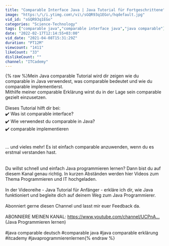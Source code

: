 ```yaml
---
title: "Comparable Interface Java | Java Tutorial für Fortgeschrittene"
image: "https:\/\/i.ytimg.com\/vi\/sGQR93q1EGo\/hqdefault.jpg"
vid_id: "sGQR93q1EGo"
categories: "Science-Technology"
tags: ["comparable java","comparable interface java","java comparable"]
date: "2022-02-17T12:14:55+03:00"
vid_date: "2021-04-08T15:31:29Z"
duration: "PT12M"
viewcount: "1411"
likeCount: "33"
dislikeCount: ""
channel: "ITCademy"
---
```

{% raw %}Mein Java comparable Tutorial wird dir zeigen wie du comparable in Java verwendest, was comparable bedeutet und wie du comparable implementierst.<br />Mithilfe meiner comparable Erklärung wirst du in der Lage sein comparable gezielt einzusetzen.<br /><br />Dieses Tutorial hilft dir bei:<br />✔️ Was ist comparable interface?<br />✔️ Wie verwendest du comparable in Java?<br />✔️ comparable implementieren<br /><br /><br />... und vieles mehr! Es ist einfach comparable  anzuwenden, wenn du es erstmal verstanden hast. <br /><br /><br />Du willst schnell und einfach Java programmieren lernen? Dann bist du auf diesem Kanal genau richtig. In kurzen Abständen werden hier Videos zum Thema Programmieren und IT hochgeladen. <br /><br />In der Videoreihe - Java Tutorial für Anfänger - erkläre ich dir, wie Java funktioniert und begleite dich auf deinem Weg zum Java Programmierer. <br /><br />Abonniert gerne diesen Channel und lasst mir euer Feedback da.<br /><br />ABONNIERE MEINEN KANAL: <a rel="nofollow" target="blank" href="https://www.youtube.com/channel/UCPnA...​">https://www.youtube.com/channel/UCPnA...​</a><br />(Java Programmieren lernen)<br /> <br />#java​​​​​ comparable deutsch #comparable ​​​​​ java #java​ comparable erklärung #itcademy​​​​​ #javaprogrammierenlernen​{% endraw %}
